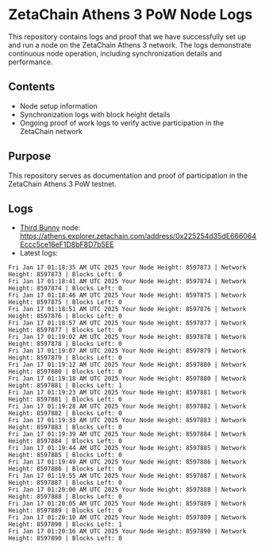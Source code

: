 # ZetaChain Athens 3 PoW Node Logs
This repository contains logs and proof that we have successfully set up and run a node on the ZetaChain Athens 3 network. The logs demonstrate continuous node operation, including synchronization details and performance.

## Contents
- Node setup information
- Synchronization logs with block height details
- Ongoing proof of work logs to verify active participation in the ZetaChain network

## Purpose
This repository serves as documentation and proof of participation in the ZetaChain Athens 3 PoW testnet.

## Logs

- [Third Bunny](https://thirdbunny.xyz/) node: https://athens.explorer.zetachain.com/address/0x225254d35dE666064Eccc5ce16eF1D8bF8D7b5EE
- Latest logs:
```
Fri Jan 17 01:18:35 AM UTC 2025 Your Node Height: 8597873 | Network Height: 8597873 | Blocks Left: 0
Fri Jan 17 01:18:41 AM UTC 2025 Your Node Height: 8597874 | Network Height: 8597874 | Blocks Left: 0
Fri Jan 17 01:18:46 AM UTC 2025 Your Node Height: 8597875 | Network Height: 8597875 | Blocks Left: 0
Fri Jan 17 01:18:51 AM UTC 2025 Your Node Height: 8597876 | Network Height: 8597876 | Blocks Left: 0
Fri Jan 17 01:18:57 AM UTC 2025 Your Node Height: 8597877 | Network Height: 8597877 | Blocks Left: 0
Fri Jan 17 01:19:02 AM UTC 2025 Your Node Height: 8597878 | Network Height: 8597878 | Blocks Left: 0
Fri Jan 17 01:19:07 AM UTC 2025 Your Node Height: 8597879 | Network Height: 8597879 | Blocks Left: 0
Fri Jan 17 01:19:12 AM UTC 2025 Your Node Height: 8597880 | Network Height: 8597880 | Blocks Left: 0
Fri Jan 17 01:19:18 AM UTC 2025 Your Node Height: 8597880 | Network Height: 8597881 | Blocks Left: 1
Fri Jan 17 01:19:23 AM UTC 2025 Your Node Height: 8597881 | Network Height: 8597881 | Blocks Left: 0
Fri Jan 17 01:19:28 AM UTC 2025 Your Node Height: 8597882 | Network Height: 8597882 | Blocks Left: 0
Fri Jan 17 01:19:33 AM UTC 2025 Your Node Height: 8597883 | Network Height: 8597883 | Blocks Left: 0
Fri Jan 17 01:19:39 AM UTC 2025 Your Node Height: 8597884 | Network Height: 8597884 | Blocks Left: 0
Fri Jan 17 01:19:44 AM UTC 2025 Your Node Height: 8597885 | Network Height: 8597885 | Blocks Left: 0
Fri Jan 17 01:19:49 AM UTC 2025 Your Node Height: 8597886 | Network Height: 8597886 | Blocks Left: 0
Fri Jan 17 01:19:55 AM UTC 2025 Your Node Height: 8597887 | Network Height: 8597887 | Blocks Left: 0
Fri Jan 17 01:20:00 AM UTC 2025 Your Node Height: 8597888 | Network Height: 8597888 | Blocks Left: 0
Fri Jan 17 01:20:05 AM UTC 2025 Your Node Height: 8597889 | Network Height: 8597889 | Blocks Left: 0
Fri Jan 17 01:20:10 AM UTC 2025 Your Node Height: 8597889 | Network Height: 8597890 | Blocks Left: 1
Fri Jan 17 01:20:16 AM UTC 2025 Your Node Height: 8597890 | Network Height: 8597890 | Blocks Left: 0
```
